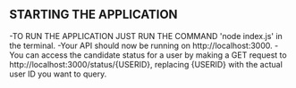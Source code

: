 ## STARTING THE APPLICATION
-TO RUN THE APPLICATION JUST RUN THE COMMAND 'node index.js' in the terminal.
-Your API should now be running on http://localhost:3000.
-You can access the candidate status for a user by making a GET request to 
http://localhost:3000/status/{USERID}, replacing {USERID} with the actual user ID you want to query.
